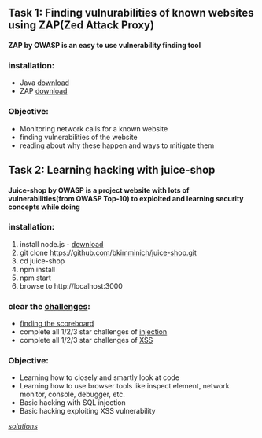 ## Task 1: Finding vulnurabilities of known websites using ZAP(Zed Attack Proxy)

  #### ZAP by OWASP is an easy to use vulnerability finding tool

  ### installation:

  - Java [download](https://javadl.oracle.com/webapps/download/AutoDL?BundleId=238729_478a62b7d4e34b78b671c754eaaf38ab)
  - ZAP [download](https://github.com/zaproxy/zaproxy/releases/download/v2.8.0/ZAP_2_8_0_windows.exe)

  ### Objective:

  - Monitoring network calls for a known website
  - finding vulnerabilities of the website
  - reading about why these happen and ways to mitigate them

## Task 2: Learning hacking with juice-shop

  #### Juice-shop by OWASP is a project website with lots of vulnerabilities(from OWASP Top-10) to exploited and learning security concepts while doing

  ### installation:

  1) install node.js - [download](https://nodejs.org/dist/v10.16.0/node-v10.16.0-x64.msi)
  2) git clone https://github.com/bkimminich/juice-shop.git
  3) cd juice-shop
  4) npm install
  5) npm start
  6) browse to http://localhost:3000

  ### clear the [challenges](https://bkimminich.gitbooks.io/pwning-owasp-juice-shop/content/part2/):

  - [finding the scoreboard](https://bkimminich.gitbooks.io/pwning-owasp-juice-shop/content/part2/score-board.html)
  - complete all 1/2/3 star challenges of [injection](https://bkimminich.gitbooks.io/pwning-owasp-juice-shop/content/part2/injection.html)
  - complete all 1/2/3 star challenges of [XSS](https://bkimminich.gitbooks.io/pwning-owasp-juice-shop/content/part2/xss.html)

  ### Objective:

  - Learning how to closely and smartly look at code
  - Learning how to use browser tools like inspect element, network monitor, console, debugger, etc.
  - Basic hacking with SQL injection
  - Basic hacking exploiting XSS vulnerability

  *[solutions](https://bkimminich.gitbooks.io/pwning-owasp-juice-shop/content/appendix/solutions.html)*
